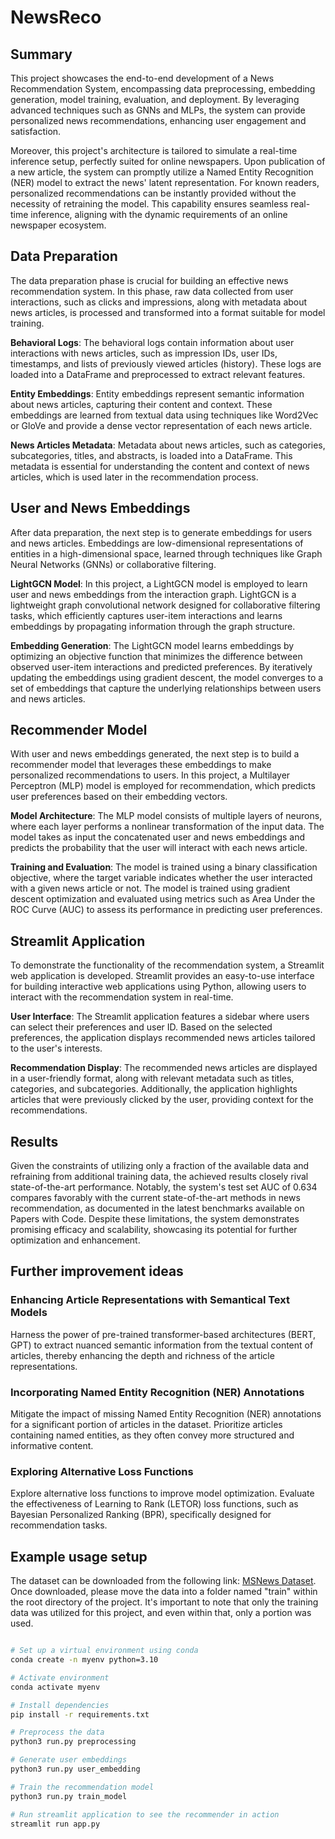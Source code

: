 # NewsReco

## Summary

This project showcases the end-to-end development of a News Recommendation System, encompassing data preprocessing, embedding generation, model training, evaluation, and deployment. By leveraging advanced techniques such as GNNs and MLPs, the system can provide personalized news recommendations, enhancing user engagement and satisfaction.

Moreover, this project's architecture is tailored to simulate a real-time inference setup, perfectly suited for online newspapers. Upon publication of a new article, the system can promptly utilize a Named Entity Recognition (NER) model to extract the news' latent representation. For known readers, personalized recommendations can be instantly provided without the necessity of retraining the model. This capability ensures seamless real-time inference, aligning with the dynamic requirements of an online newspaper ecosystem.

## Data Preparation

The data preparation phase is crucial for building an effective news recommendation system. In this phase, raw data collected from user interactions, such as clicks and impressions, along with metadata about news articles, is processed and transformed into a format suitable for model training.

**Behavioral Logs**: The behavioral logs contain information about user interactions with news articles, such as impression IDs, user IDs, timestamps, and lists of previously viewed articles (history). These logs are loaded into a DataFrame and preprocessed to extract relevant features.

**Entity Embeddings**: Entity embeddings represent semantic information about news articles, capturing their content and context. These embeddings are learned from textual data using techniques like Word2Vec or GloVe and provide a dense vector representation of each news article.

**News Articles Metadata**: Metadata about news articles, such as categories, subcategories, titles, and abstracts, is loaded into a DataFrame. This metadata is essential for understanding the content and context of news articles, which is used later in the recommendation process.

## User and News Embeddings

After data preparation, the next step is to generate embeddings for users and news articles. Embeddings are low-dimensional representations of entities in a high-dimensional space, learned through techniques like Graph Neural Networks (GNNs) or collaborative filtering.

**LightGCN Model**: In this project, a LightGCN model is employed to learn user and news embeddings from the interaction graph. LightGCN is a lightweight graph convolutional network designed for collaborative filtering tasks, which efficiently captures user-item interactions and learns embeddings by propagating information through the graph structure.

**Embedding Generation**: The LightGCN model learns embeddings by optimizing an objective function that minimizes the difference between observed user-item interactions and predicted preferences. By iteratively updating the embeddings using gradient descent, the model converges to a set of embeddings that capture the underlying relationships between users and news articles.

## Recommender Model

With user and news embeddings generated, the next step is to build a recommender model that leverages these embeddings to make personalized recommendations to users. In this project, a Multilayer Perceptron (MLP) model is employed for recommendation, which predicts user preferences based on their embedding vectors.

**Model Architecture**: The MLP model consists of multiple layers of neurons, where each layer performs a nonlinear transformation of the input data. The model takes as input the concatenated user and news embeddings and predicts the probability that the user will interact with each news article.

**Training and Evaluation**: The model is trained using a binary classification objective, where the target variable indicates whether the user interacted with a given news article or not. The model is trained using gradient descent optimization and evaluated using metrics such as Area Under the ROC Curve (AUC) to assess its performance in predicting user preferences.

## Streamlit Application

To demonstrate the functionality of the recommendation system, a Streamlit web application is developed. Streamlit provides an easy-to-use interface for building interactive web applications using Python, allowing users to interact with the recommendation system in real-time.

**User Interface**: The Streamlit application features a sidebar where users can select their preferences and user ID. Based on the selected preferences, the application displays recommended news articles tailored to the user's interests.

**Recommendation Display**: The recommended news articles are displayed in a user-friendly format, along with relevant metadata such as titles, categories, and subcategories. Additionally, the application highlights articles that were previously clicked by the user, providing context for the recommendations.

## Results

Given the constraints of utilizing only a fraction of the available data and refraining from additional training data, the achieved results closely rival state-of-the-art performance. Notably, the system's test set AUC of 0.634 compares favorably with the current state-of-the-art methods in news recommendation, as documented in the latest benchmarks available on Papers with Code. Despite these limitations, the system demonstrates promising efficacy and scalability, showcasing its potential for further optimization and enhancement.

## Further improvement ideas

### Enhancing Article Representations with Semantical Text Models
Harness the power of pre-trained transformer-based architectures (BERT, GPT) to extract nuanced semantic information from the textual content of articles, thereby enhancing the depth and richness of the article representations.

### Incorporating Named Entity Recognition (NER) Annotations
Mitigate the impact of missing Named Entity Recognition (NER) annotations for a significant portion of articles in the dataset. Prioritize articles containing named entities, as they often convey more structured and informative content.

### Exploring Alternative Loss Functions
Explore alternative loss functions to improve model optimization. Evaluate the effectiveness of Learning to Rank (LETOR) loss functions, such as Bayesian Personalized Ranking (BPR), specifically designed for recommendation tasks.

## Example usage setup

The dataset can be downloaded from the following link: [MSNews Dataset](https://msnews.github.io/). Once downloaded, please move the data into a folder named "train" within the root directory of the project. It's important to note that only the training data was utilized for this project, and even within that, only a portion was used.

```bash

# Set up a virtual environment using conda
conda create -n myenv python=3.10

# Activate environment
conda activate myenv

# Install dependencies
pip install -r requirements.txt

# Preprocess the data
python3 run.py preprocessing

# Generate user embeddings
python3 run.py user_embedding

# Train the recommendation model
python3 run.py train_model

# Run streamlit application to see the recommender in action
streamlit run app.py

```